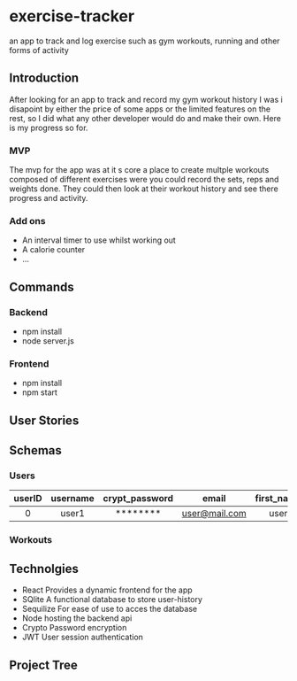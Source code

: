 # exercise-tracker
an app to track and log exercise such as gym workouts, running and other forms of activity

## Introduction
After looking for an app to track and record my gym workout history I was i disapoint by either the price of some apps or the limited features on the rest, so I did what any other developer would do and make their own. Here is my progress so for.

### MVP 
The mvp for the app was at it s core a place to create multple workouts composed of different exercises were you could record the sets, reps and weights done. They could then look at their workout history and see there progress and activity.

### Add ons
* An interval timer to use whilst working out  
* A calorie counter
* ...

## Commands

### Backend
* npm install  
* node server.js

### Frontend
* npm install
* npm start

## User Stories



## Schemas

### Users
| userID | username | crypt_password |     email     | first_name | surname |   created  |  last_log  |
|:------:|:--------:|:--------------:|:-------------:|:----------:|:-------:|:----------:|:----------:|
|    0   |   user1  |    ********    | user@mail.com |    user    |    1    | 1592478834 | 1592478834 |

### Workouts

## Technolgies
* React
Provides a dynamic frontend for the app
* SQlite
A functional database to store user-history
* Sequilize
For ease of use to acces the database
* Node
hosting the backend api
* Crypto
Password encryption
* JWT
User session authentication
## Project Tree